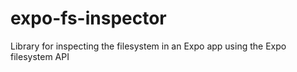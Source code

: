 # expo-fs-inspector
Library for inspecting the filesystem in an Expo app using the Expo filesystem API

